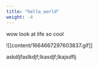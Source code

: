 ```yaml
---
title: "hello_world"
weight: -4
---
```


wow look at life so cool

![[content/1664667297603837.gif]]

askdljfaslkdjf;lkasdjf;lkajsdflj